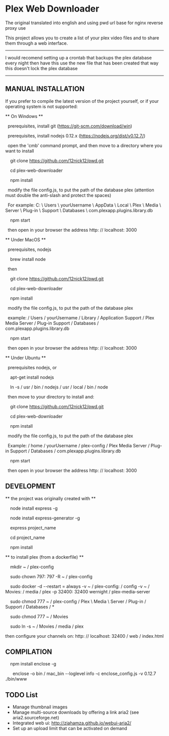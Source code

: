 
Plex Web Downloader
===============

The original translated into english and using pwd url base for nginx reverse proxy use

This project allows you to create a list of your plex video files and to share them through a web interface.

**************************************************************************************************************************************
I would recomend setting up a crontab that backups the plex database every night then have this use the new file that has been created that way this doesn't lock the plex database
***************************************************************************************************************************************

MANUAL INSTALLATION
--------------------

If you prefer to compile the latest version of the project yourself, or if your operating system is not supported:

** On Windows **

  prerequisites, install git (https://git-scm.com/download/win)

  prerequisites, install nodejs 0.12.x (https://nodejs.org/dist/v0.12.7/)

  open the 'cmb' command prompt, and then move to a directory where you want to install

    git clone https://github.com/12nick12/pwd.git

    cd plex-web-downloader

    npm install

  modify the file config.js, to put the path of the database plex (attention must double the anti-slash and protect the spaces)

  For example: C: \\ Users \\ yourUsername \\ AppData \\ Local \\ Plex \ Media \ Server \\ Plug-in \ Support \\ Databases \\ com.plexapp.plugins.library.db

    npm start

  then open in your browser the address http: // localhost: 3000


** Under MacOS **

  prerequisites, nodejs

    brew install node

  then

    git clone https://github.com/12nick12/pwd.git

    cd plex-web-downloader

    npm install

  modify the file config.js, to put the path of the database plex

  example: / Users / yourUsername / Library / Application Support / Plex Media Server / Plug-in Support / Databases / com.plexapp.plugins.library.db

    npm start

  then open in your browser the address http: // localhost: 3000


** Under Ubuntu **

  prerequisites nodejs, or

    apt-get install nodejs

    ln -s / usr / bin / nodejs / usr / local / bin / node

  then move to your directory to install and:

    git clone https://github.com/12nick12/pwd.git

    cd plex-web-downloader

    npm install

  modify the file config.js, to put the path of the database plex

  Example: / home / yourUsername / plex-config / Plex Media Server / Plug-in Support / Databases / com.plexapp.plugins.library.db

    npm start

  then open in your browser the address http: // localhost: 3000



DEVELOPMENT
--------------------

** the project was originally created with **

    node install express -g

    node install express-generator -g

    express project_name

    cd project_name

    npm install

** to install plex (from a dockerfile) **

    mkdir ~ / plex-config

    sudo chown 797: 797 -R ~ / plex-config

    sudo docker -d --restart = always -v ~ / plex-config: / config -v ~ / Movies: / media / plex -p 32400: 32400 wernight / plex-media-server

    sudo chmod 777 ~ / plex-config / Plex \ Media \ Server / Plug-in / Support / Databases / *

    sudo chmod 777 ~ / Movies

    sudo ln -s ~ / Movies / media / plex

then configure your channels on: http: // localhost: 32400 / web / index.html


COMPILATION
--------------------

    npm install enclose -g

      enclose -o bin / mac_bin --loglevel info -c enclose_config.js -v 0.12.7 ./bin/www


TODO List
--------------------
* Manage thumbnail images
* Manage multi-source downloads by offering a link aria2 (see aria2.sourceforge.net)
* Integrated web ui: http://ziahamza.github.io/webui-aria2/
* Set up an upload limit that can be activated on demand
